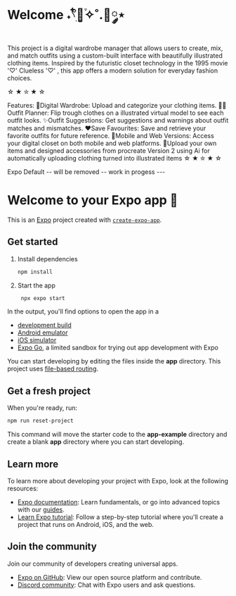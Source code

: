 # Welcome  ˖𓍢ִ໋🌷͙֒✧˚.🎀༘⋆
This project is a digital wardrobe manager that allows users to create, mix, and match outfits using a custom-built interface with beautifully illustrated clothing items. Inspired by the futuristic closet technology in the 1995 movie '♡' Clueless '♡' , this app offers a modern solution for everyday fashion choices.

☆ ★ ✮ ★ ☆

Features: 👗Digital Wardrobe: Upload and categorize your clothing items. 🧍‍♀️ Outfit Planner: Flip trough clothes on a illustrated virtual model to see each outfit looks. ✨Outfit Suggestions: Get suggestions and warnings about outfit matches and mismatches. ❤️Save Favourites: Save and retrieve your favorite outfits for future reference. 🦋Mobile and Web Versions: Access your digital closet on both mobile and web platforms. 🎨Upload your own items and designed accessories from procreate Version 2 using Ai for automatically uploading clothing turned into illustrated items ☆ ★ ✮ ★ ☆



Expo Default -- will be removed -- work in progess ---
# Welcome to your Expo app 👋

This is an [Expo](https://expo.dev) project created with [`create-expo-app`](https://www.npmjs.com/package/create-expo-app).

## Get started

1. Install dependencies

   ```bash
   npm install
   ```

2. Start the app

   ```bash
    npx expo start
   ```

In the output, you'll find options to open the app in a

- [development build](https://docs.expo.dev/develop/development-builds/introduction/)
- [Android emulator](https://docs.expo.dev/workflow/android-studio-emulator/)
- [iOS simulator](https://docs.expo.dev/workflow/ios-simulator/)
- [Expo Go](https://expo.dev/go), a limited sandbox for trying out app development with Expo

You can start developing by editing the files inside the **app** directory. This project uses [file-based routing](https://docs.expo.dev/router/introduction).

## Get a fresh project

When you're ready, run:

```bash
npm run reset-project
```

This command will move the starter code to the **app-example** directory and create a blank **app** directory where you can start developing.

## Learn more

To learn more about developing your project with Expo, look at the following resources:

- [Expo documentation](https://docs.expo.dev/): Learn fundamentals, or go into advanced topics with our [guides](https://docs.expo.dev/guides).
- [Learn Expo tutorial](https://docs.expo.dev/tutorial/introduction/): Follow a step-by-step tutorial where you'll create a project that runs on Android, iOS, and the web.

## Join the community

Join our community of developers creating universal apps.

- [Expo on GitHub](https://github.com/expo/expo): View our open source platform and contribute.
- [Discord community](https://chat.expo.dev): Chat with Expo users and ask questions.
